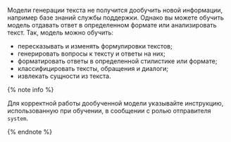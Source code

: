 Модели генерации текста не получится дообучить новой информации, например базе знаний службы поддержки. Однако вы можете обучить модель отдавать ответ в определенном формате или анализировать текст. Так, модель можно обучить:
* пересказывать и изменять формулировки текстов;
* генерировать вопросы к тексту и ответы на них;
* форматировать ответы в определенной стилистике или формате;
* классифицировать тексты, обращения и диалоги;
* извлекать сущности из текста.

{% note info %}

Для корректной работы дообученной модели указывайте инструкцию, использованную при обучении, в сообщении с ролью отправителя `system`.

{% endnote %}